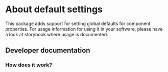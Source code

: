 # About default settings

This package adds support for setting global defaults for component properties.
For usage information for using it in your software, please have a look at storybook where usage is documented.

## Developer documentation

### How does it work?


